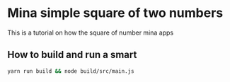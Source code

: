 # Mina simple square of two numbers

This is a tutorial on how the square of number mina apps

## How to build and run a smart

```sh
yarn run build && node build/src/main.js
```
